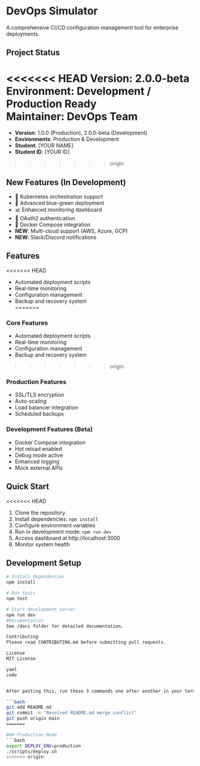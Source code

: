 # DevOps Simulator

A comprehensive CI/CD configuration management tool for enterprise deployments.

## Project Status
<<<<<<< HEAD
**Version**: 2.0.0-beta  
**Environment**: Development / Production Ready  
**Maintainer**: DevOps Team
=======
- **Version**: 1.0.0 (Production), 2.0.0-beta (Development)
- **Environments**: Production & Development
- **Student**: [YOUR NAME]
- **Student ID**: [YOUR ID]
>>>>>>> origin

## New Features (In Development)
- 🚀 Kubernetes orchestration support  
- 🔄 Advanced blue-green deployment  
- 📊 Enhanced monitoring dashboard  
- 🔐 OAuth2 authentication  
- 🐳 Docker Compose integration  
- **NEW**: Multi-cloud support (AWS, Azure, GCP)  
- **NEW**: Slack/Discord notifications  

## Features
<<<<<<< HEAD
- Automated deployment scripts  
- Real-time monitoring  
- Configuration management  
- Backup and recovery system  
=======

### Core Features
- Automated deployment scripts
- Real-time monitoring
- Configuration management
- Backup and recovery system
>>>>>>> origin

### Production Features
- SSL/TLS encryption
- Auto-scaling
- Load balancer integration
- Scheduled backups

### Development Features (Beta)
-  Docker Compose integration
-  Hot reload enabled
-  Debug mode active
-  Enhanced logging
-  Mock external APIs

## Quick Start
<<<<<<< HEAD
1. Clone the repository  
2. Install dependencies: `npm install`  
3. Configure environment variables  
4. Run in development mode: `npm run dev`  
5. Access dashboard at http://localhost:3000  
6. Monitor system health  

## Development Setup
```bash
# Install dependencies
npm install

# Run tests
npm test

# Start development server
npm run dev
#Documentation
See /docs folder for detailed documentation.

Contributing
Please read CONTRIBUTING.md before submitting pull requests.

License
MIT License

yaml
code


After pasting this, run these 3 commands one after another in your terminal:

```bash
git add README.md
git commit -m "Resolved README.md merge conflict"
git push origin main
=======

### Production Mode
```bash
export DEPLOY_ENV=production
./scripts/deploy.sh
>>>>>>> origin
